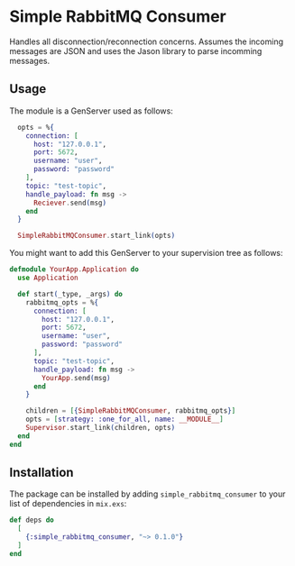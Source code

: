 # Simple RabbitMQ Consumer

Handles all disconnection/reconnection concerns. Assumes the incoming messages are JSON and uses the Jason library to parse incomming messages.

## Usage

The module is a GenServer used as follows:

```elixir
  opts = %{
    connection: [
      host: "127.0.0.1",
      port: 5672,
      username: "user",
      password: "password"
    ],
    topic: "test-topic",
    handle_payload: fn msg ->
      Reciever.send(msg)
    end
  }

  SimpleRabbitMQConsumer.start_link(opts)
```

You might want to add this GenServer to your supervision tree as follows:

```elixir
defmodule YourApp.Application do
  use Application

  def start(_type, _args) do
    rabbitmq_opts = %{
      connection: [
        host: "127.0.0.1",
        port: 5672,
        username: "user",
        password: "password"
      ],
      topic: "test-topic",
      handle_payload: fn msg ->
        YourApp.send(msg)
      end
    }

    children = [{SimpleRabbitMQConsumer, rabbitmq_opts}]
    opts = [strategy: :one_for_all, name: __MODULE__]
    Supervisor.start_link(children, opts)
  end
end

```

## Installation

The package can be installed by adding `simple_rabbitmq_consumer` to your list of dependencies in `mix.exs`:

```elixir
def deps do
  [
    {:simple_rabbitmq_consumer, "~> 0.1.0"}
  ]
end
```
